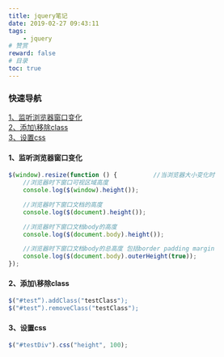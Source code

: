 ```yaml
---
title: jquery笔记
date: 2019-02-27 09:43:11
tags: 
    - jquery
# 赞赏    
reward: false
# 目录   
toc: true 
---
```

### 快速导航  
[1、监听浏览器窗口变化](#mark1)  
[2、添加\移除class](#mark2)  
[3、设置css](#mark3)  


<a id="mark1"></a>

#### 1、监听浏览器窗口变化
```js
$(window).resize(function () {          //当浏览器大小变化时
    //浏览器时下窗口可视区域高度
    console.log($(window).height()); 

    //浏览器时下窗口文档的高度         
    console.log($(document).height());   

    //浏览器时下窗口文档body的高度     
    console.log($(document.body).height());  

    //浏览器时下窗口文档body的总高度 包括border padding margin 
    console.log($(document.body).outerHeight(true)); 
});

```
<a id="mark2"></a>

#### 2、添加\移除class
```js
$("#test“).addClass("testClass");
$("#test“).removeClass("testClass");
```

<a id="mark3"></a>

#### 3、设置css
```js
$("#testDiv").css("height", 100);
```
